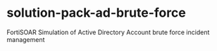 # solution-pack-ad-brute-force
FortiSOAR Simulation of Active Directory Account brute force incident management
